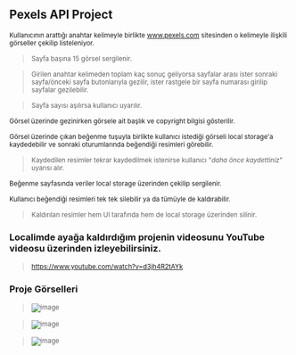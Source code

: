 ## Pexels API Project

<sub> </sub>

<sub> Kullanıcının arattığı anahtar kelimeyle birlikte www.pexels.com sitesinden o kelimeyle ilişkili görseller çekilip listeleniyor. </sub>

> <sub> Sayfa başına 15 görsel sergilenir. </sub>

> <sub> Girilen anahtar kelimeden toplam kaç sonuç geliyorsa sayfalar arası ister sonraki sayfa/önceki sayfa butonlarıyla gezilir, ister rastgele bir sayfa numarası girilip sayfalar gezilebilir.  </sub>

> <sub> Sayfa sayısı aşılırsa kullanıcı uyarılır.  </sub>

<sub> Görsel üzerinde gezinirken görsele ait başlık ve copyright bilgisi gösterilir. </sub>

<sub> Görsel üzerinde çıkan beğenme tuşuyla birlikte kullanıcı istediği görseli local storage'a kaydedebilir ve sonraki oturumlarında beğendiği resimleri görebilir. </sub>

> <sub> Kaydedilen resimler tekrar kaydedilmek istenirse kullanıcı "*daha önce kaydettiniz*" uyarısı alır. </sub>

<sub> Beğenme sayfasında veriler local storage üzerinden çekilip sergilenir. </sub>

<sub> Kullanıcı beğendiği resimleri tek tek silebilir ya da tümüyle de kaldırabilir. </sub>

> <sub> Kaldırılan resimler hem UI tarafında hem de local storage üzerinden silinir. </sub>

### Localimde ayağa kaldırdığım projenin videosunu YouTube videosu üzerinden izleyebilirsiniz.

> <sub> https://www.youtube.com/watch?v=d3jh4R2tAYk </sub>

### Proje Görselleri

> <sub> ![image](https://user-images.githubusercontent.com/103066696/229353864-c60dfff6-ace0-458d-aba6-80bf6fb92901.png) </sub>

> <sub> ![image](https://user-images.githubusercontent.com/103066696/229353897-2ec69bb7-0798-4c89-8994-45299f86d12a.png) </sub>

> <sub> ![image](https://user-images.githubusercontent.com/103066696/229354015-83d83838-4f84-4b30-abb4-90465c48d4bc.png) </sub>


